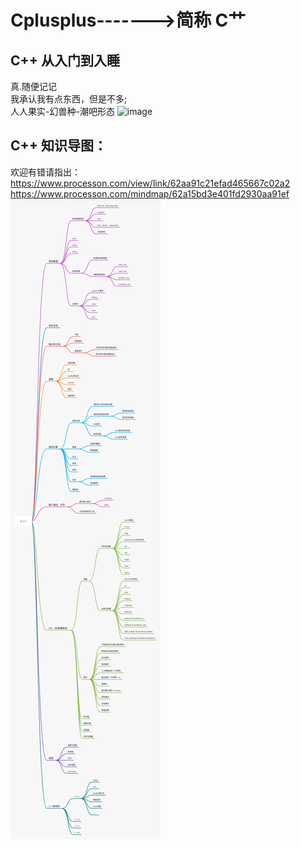 # Cplusplus------->简称 C艹
## C++ 从入门到入睡
真.随便记记  
我承认我有点东西，但是不多;   
人人果实-幻兽种-潮吧形态
![image](https://github.com/Feng3333/Cplusplus-STL/blob/9de9b7eca11de247f329a49e5faa300ee7315c1e/images-folder/psbGPRK9SFM.jpg)


## C++ 知识导图：
欢迎有错请指出：
https://www.processon.com/view/link/62aa91c21efad465667c02a2
https://www.processon.com/mindmap/62a15bd3e401fd2930aa91ef
![image](https://github.com/Feng3333/Cplusplus/blob/8b8d31497a46efcf0bd4b3bd51d119c68b5d7305/images-folder/C++.jpg)
